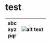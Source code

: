 # test


| abc <br /> xyz <br /> pqr | ![alt text](https://avatars3.githubusercontent.com/u/31112269?v=4&s=2) |
| :-----: | :-: | 
